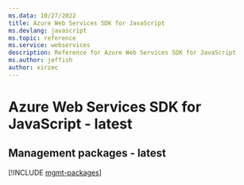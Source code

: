 ```yaml
---
ms.data: 10/27/2022
title: Azure Web Services SDK for JavaScript
ms.devlang: javascript
ms.topic: reference
ms.service: webservices
description: Reference for Azure Web Services SDK for JavaScript
ms.author: jeffish
author: xirzec
---
```

# Azure Web Services SDK for JavaScript - latest

## Management packages - latest
[!INCLUDE [mgmt-packages](web-services-mgmt-index.md)]